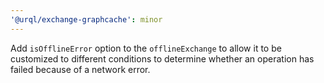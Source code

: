 ```yaml
---
'@urql/exchange-graphcache': minor
---
```


Add `isOfflineError` option to the `offlineExchange` to allow it to be customized to different conditions to determine whether an operation has failed because of a network error.
